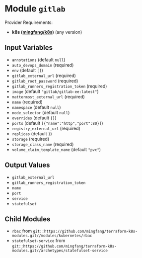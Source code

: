 
# Module `gitlab`

Provider Requirements:
* **k8s ([mingfang/k8s](https://registry.terraform.io/providers/mingfang/k8s/latest))** (any version)

## Input Variables
* `annotations` (default `null`)
* `auto_devops_domain` (required)
* `env` (default `[]`)
* `gitlab_external_url` (required)
* `gitlab_root_password` (required)
* `gitlab_runners_registration_token` (required)
* `image` (default `"gitlab/gitlab-ee:latest"`)
* `mattermost_external_url` (required)
* `name` (required)
* `namespace` (default `null`)
* `node_selector` (default `null`)
* `overrides` (default `{}`)
* `ports` (default `[{"name":"http","port":80}]`)
* `registry_external_url` (required)
* `replicas` (default `1`)
* `storage` (required)
* `storage_class_name` (required)
* `volume_claim_template_name` (default `"pvc"`)

## Output Values
* `gitlab_external_url`
* `gitlab_runners_registration_token`
* `name`
* `port`
* `service`
* `statefulset`

## Child Modules
* `rbac` from `git::https://github.com/mingfang/terraform-k8s-modules.git//modules/kubernetes/rbac`
* `statefulset-service` from `git::https://github.com/mingfang/terraform-k8s-modules.git//archetypes/statefulset-service`

